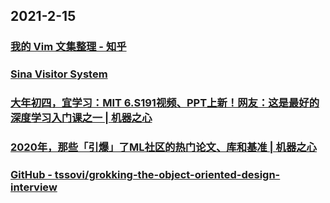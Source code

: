 
## 2021-2-15

### [我的 Vim 文集整理 - 知乎](https://zhuanlan.zhihu.com/p/347281664)

### [Sina Visitor System](https://weibo.com/1659957501/K1WxhfPqD?type=comment)

### [大年初四，宜学习：MIT 6.S191视频、PPT上新！网友：这是最好的深度学习入门课之一 | 机器之心](https://www.jiqizhixin.com/articles/2021-02-15-3)

### [2020年，那些「引爆」了ML社区的热门论文、库和基准 | 机器之心](https://www.jiqizhixin.com/articles/2021-02-15-2)

### [GitHub - tssovi/grokking-the-object-oriented-design-interview](https://github.com/tssovi/grokking-the-object-oriented-design-interview)
